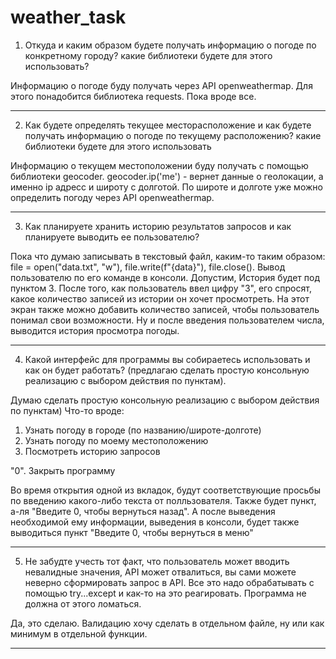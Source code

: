 # weather_task

1) Откуда и каким образом будете получать информацию о погоде по конкретному городу? какие библиотеки будете для этого использовать? 

Информацию о погоде буду получать через API openweathermap. Для этого понадобится библиотека requests. Пока вроде все.
__________________________
2) Как будете определять текущее месторасположение и как будете получать информацию о погоде по текущему расположению? какие библиотеки будете для этого использовать

Информацию о текущем местоположении буду получать с помощью библиотеки geocoder. geocoder.ip('me') - вернет данные о геолокации, а именно ip адресс и широту с долготой. По широте и долготе уже можно определить погоду через  API openweathermap.
__________________________
3) Как планируете хранить историю результатов запросов и как планируете выводить ее пользователю?

Пока что думаю записывать в текстовый файл, каким-то таким образом: file = open("data.txt", "w"), file.write(f"{data}"), file.close().
Вывод пользователю по его команде в консоли. Допустим, История будет под пунктом 3. После того, как пользователь ввел цифру "3", его спросят, какое количество записей из истории он хочет просмотреть. На этот экран также можно добавить количество записей, чтобы пользователь понимал свои возможности. Ну и после введения пользователем числа, выводится история просмотра погоды.
__________________________

4) Какой интерфейс для программы вы собираетесь использовать и как он будет работать? (предлагаю сделать простую консольную реализацию с выбором действия по пунктам). 

Думаю сделать простую консольную реализацию с выбором действия по пунктам)
Что-то вроде:
1. Узнать погоду в городе (по названию/широте-долготе)
2. Узнать погоду по моему местоположению
3. Посмотреть историю запросов

"0". Закрыть программу

Во время открытия одной из вкладок, будут соответствующие просьбы по введению какого-либо текста от полльзователя. Также будет пункт, а-ля "Введите 0, чтобы вернуться назад". А после выведения необходимой ему информации, выведения в консоли, будет также выводиться пункт "Введите 0, чтобы вернуться в меню"
__________________________

5) Не забудте учесть тот факт, что пользователь может вводить невалидные значения, API может отвалиться, вы сами можете неверно сформировать запрос в API. Все это надо обрабатывать с помощью try...except и как-то на это реагировать. Программа не должна от этого ломаться.

Да, это сделаю. Валидацию хочу сделать в отдельном файле, ну или как минимум в отдельной функции.
__________________________
